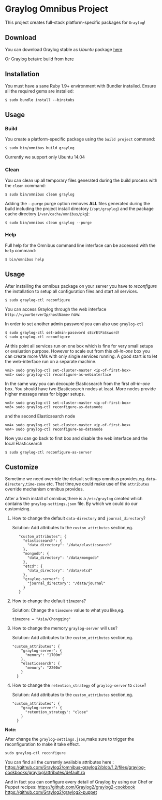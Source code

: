 Graylog Omnibus Project
========================
This project creates full-stack platform-specific packages for
`Graylog`!

Download
--------
You can download Graylog stable as _Ubuntu_ package [here](https://packages.graylog2.org/releases/graylog2-omnibus/ubuntu/graylog_latest.deb)

Or Graylog beta/rc build from [here](https://packages.graylog2.org/releases/graylog2-omnibus/ubuntu/graylog_beta.deb)

Installation
------------
You must have a sane Ruby 1.9+ environment with Bundler installed. Ensure all
the required gems are installed:

```shell
$ sudo bundle install --binstubs
```

Usage
-----
### Build

You create a platform-specific package using the `build project` command:

```shell
$ sudo bin/omnibus build graylog
```

Currently we support only Ubuntu 14.04

### Clean

You can clean up all temporary files generated during the build process with
the `clean` command:

```shell
$ sudo bin/omnibus clean graylog
```

Adding the `--purge` purge option removes __ALL__ files generated during the
build including the project install directory (`/opt/graylog`) and
the package cache directory (`/var/cache/omnibus/pkg`):

```shell
$ sudo bin/omnibus clean graylog --purge
```

### Help

Full help for the Omnibus command line interface can be accessed with the
`help` command:

```shell
$ bin/omnibus help
```

Usage
-----
After installing the omnibus package on your server you have to _reconfigure_ the installation
to setup all configuration files and start all services.

```shell
$ sudo graylog-ctl reconfigure
```

You can access Graylog through the web interface `http://<yourServerIp/hostName>` now.

In order to set another admin password you can also use `graylog-ctl`

```shell
$ sudo graylog-ctl set-admin-password sEcrEtPaSsword!
$ sudo graylog-ctl reconfigure
```

At this point all services run on one box which is fine for very small setups or evaluation purpose. However to scale out from this _all-in-one_ box you can create more VMs with only single
services running. A good start is to let the web-interface run on a separate machine.

```shell
vm2> sudo graylog-ctl set-cluster-master <ip-of-first-box>
vm2> sudo graylog-ctl reconfigure-as-webinterface
```

In the same way you can decouple Elasticsearch from the first _all-in-one_ box. You should have
two Elasticsearch nodes at least. More nodes provide higher message rates for bigger setups.

```shell
vm3> sudo graylog-ctl set-cluster-master <ip-of-first-box>
vm3> sudo graylog-ctl reconfigure-as-datanode
```

and the second Elasticsearch node
 
```shell
vm4> sudo graylog-ctl set-cluster-master <ip-of-first-box>
vm4> sudo graylog-ctl reconfigure-as-datanode
```

Now you can go back to first box and disable the web interface and the local Elasticsearch

```shell
$ sudo graylog-ctl reconfigure-as-server
```

Customize
----
Sometime we need override the default settings omnibus provides,eg. `data-directory`,`time-zone` etc.
That time,we could make use of the `attributes` override mechanism omnibus provides.

After a fresh install of omnibus,there is a `/etc/graylog` created which contains the `graylog-settings.json` file.
By which we could do our customizing.

1. How to change the default `data-directory` and  `journal_directory`?

   Solution: Add attributes to the `custom_attributes` section,eg.
   ```
      "custom_attributes": {
        "elasticsearch": {
          "data_directory": "/data/elasticsearch"
        },
        "mongodb": {
          "data_directory": "/data/mongodb"
        },
        "etcd": {
          "data_directory": "/data/etcd"
        },
        "graylog-server": {
          "journal_directory": "/data/journal"
        }
      }
   ```
2. How to change the default `timezone`?

   Solution: Change the `timezone` value to what you like,eg.
   ```
   timezone = "Asia/Chongqing"
   ```

3. How to change the memory `graylog-server` will use?

   Solution: Add attributes to the `custom_attributes` section,eg.
   ```
   "custom_attributes": {
       "graylog-server": {
         "memory": "1700m"
       },
       "elasticsearch": {
         "memory": "2200m"
       }
     }
   ```

4. How to change the `retention_strategy` of `graylog-server` to `close`?

   Solution: Add attributes to the `custom_attributes` section,eg.
   ```
   "custom_attributes": {
       "graylog-server": {
         "retention_strategy": "close"
       }
     }
   ```

**Note:**

After change the `graylog-settings.json`,make sure to trigger the reconfiguration to make it take effect.
```
sudo graylog-ctl reconfigure
```

You can find all the currently available attributes here :
 https://github.com/Graylog2/omnibus-graylog2/blob/1.2/files/graylog-cookbooks/graylog/attributes/default.rb

And in fact you can configure every detail of Graylog by using our Chef or Puppet recipes: https://github.com/Graylog2/graylog2-cookbook
https://github.com/Graylog2/graylog2-puppet